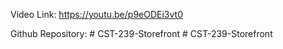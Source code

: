 Video Link: https://youtu.be/p9eODEi3vt0

Github Repository: #   C S T - 2 3 9 - S t o r e f r o n t 
 
 # CST-239-Storefront
